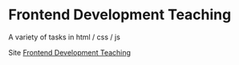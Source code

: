 # Frontend Development Teaching
A variety of tasks in html / css / js

Site [Frontend Development Teaching](https://fdt.netlify.com)
